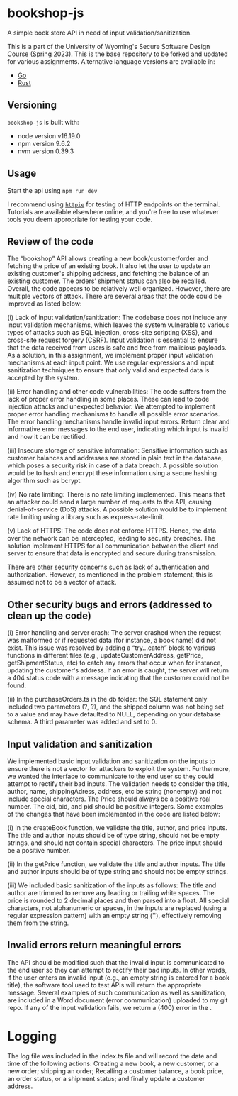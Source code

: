 # bookshop-js

A simple book store API in need of input validation/sanitization.

This is a part of the University of Wyoming's Secure Software Design Course (Spring 2023). This is the base repository to be forked and updated for various assignments. Alternative language versions are available in:

- [Go](https://github.com/andey-robins/bookshop-go)
- [Rust](https://github.com/andey-robins/bookshop-rs)

## Versioning

`bookshop-js` is built with:

- node version v16.19.0
- npm version 9.6.2
- nvm version 0.39.3

## Usage

Start the api using `npm run dev`

I recommend using [`httpie`](https://httpie.io) for testing of HTTP endpoints on the terminal. Tutorials are available elsewhere online, and you're free to use whatever tools you deem appropriate for testing your code.


## Review of the code

The “bookshop” API allows creating a new book/customer/order and fetching the price of an existing book. It also let the user to update an existing customer's shipping address, and fetching the balance of an existing customer. The orders’ shipment status can also be recalled. Overall, the code appears to be relatively well organized. However, there are multiple vectors of attack. There are several areas that the code could be improved as listed below:

(i)	Lack of input validation/sanitization: The codebase does not include any input validation mechanisms, which leaves the system vulnerable to various types of attacks such as SQL injection, cross-site scripting (XSS), and cross-site request forgery (CSRF). Input validation is essential to ensure that the data received from users is safe and free from malicious payloads. As a solution, in this assignment, we implement proper input validation mechanisms at each input point. We use regular expressions and input sanitization techniques to ensure that only valid and expected data is accepted by the system.

(ii) Error handling and other code vulnerabilities: The code suffers from the lack of proper error handling in some places. These can lead to code injection attacks and unexpected behavior. We attempted to implement proper error handling mechanisms to handle all possible error scenarios. The error handling mechanisms handle invalid input errors. Return clear and informative error messages to the end user, indicating which input is invalid and how it can be rectified.

(iii) Insecure storage of sensitive information: Sensitive information such as customer balances and addresses are stored in plain text in the database, which poses a security risk in case of a data breach. A possible solution would be to hash and encrypt these information using a secure hashing algorithm such as bcrypt.

(iv) No rate limiting: There is no rate limiting implemented. This means that an attacker could send a large number of requests to the API, causing denial-of-service (DoS) attacks. A possible solution would be to implement rate limiting using a library such as express-rate-limit.

(v) Lack of HTTPS: The code does not enforce HTTPS. Hence, the data over the network can be intercepted, leading to security breaches. The solution implement HTTPS for all communication between the client and server to ensure that data is encrypted and secure during transmission.

There are other security concerns such as lack of authentication and authorization. However, as mentioned in the problem statement, this is assumed not to be a vector of attack.



## Other security bugs and errors (addressed to clean up the code)

(i)	Error handling and server crash: The server crashed when the request was malformed or if requested data (for instance, a book name) did not exist. This issue was resolved by adding a “try...catch” block to various functions in different files (e.g., updateCustomerAddress, getPrice, getShipmentStatus, etc) to catch any errors that occur when for instance, updating the customer's address. If an error is caught, the server will return a 404 status code with a message indicating that the customer could not be found.

(ii)	In the purchaseOrders.ts in the db folder: the SQL statement only included two parameters (?, ?), and the shipped column was not being set to a value and may have defaulted to NULL, depending on your database schema. A third parameter was added and set to 0.

## Input validation and sanitization

We implemented basic input validation and sanitization on the inputs to ensure there is not a vector for attackers to exploit the system. Furthermore, we wanted the interface to communicate to the end user so they could attempt to rectify their bad inputs. The validation needs to consider the title, author, name, shippingAdress, address, etc be string (nonempty) and not include special characters. The Price should always be a positive real number. The cid, bid, and pid should be positive integers. Some examples of the changes that have been implemented in the code are listed below:

(i)	In the createBook function, we validate the title, author, and price inputs. The title and author inputs should be of type string, should not be empty strings, and should not contain special characters. The price input should be a positive number. 

(ii)	In the getPrice function, we validate the title and author inputs. The title and author inputs should be of type string and should not be empty strings. 

(iii)	We included basic sanitization of the inputs as follows: The title and author are trimmed to remove any leading or trailing white spaces. The price is rounded to 2 decimal places and then parsed into a float. All special characters, not alphanumeric or spaces, in the inputs are replaced (using a regular expression pattern) with an empty string (''), effectively removing them from the string.


## Invalid errors return meaningful errors

The API should be modified such that the invalid input is communicated to the end user so they can attempt to rectify their bad inputs. In other words, if the user enters an invalid input (e.g., an empty string is entered for a book title), the software tool used to test APIs will return the appropriate message. Several examples of such communication as well as sanitization, are included in a Word document (error communication) uploaded to my git repo. If any of the input validation fails, we return a (400) error in the .



# Logging

The log file was included in the index.ts file and will record the date and time of the following actions: Creating a new book, a new customer, or a new order; shipping an order; Recalling a customer balance, a book price, an order status, or a shipment status; and finally update a customer address.
